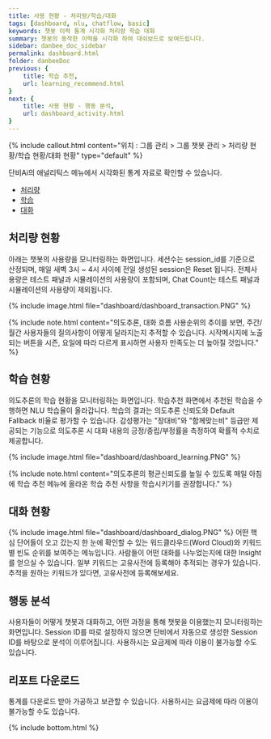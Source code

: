 ```yaml
---
title: 사용 현황 - 처리량/학습/대화
tags: [dashboard, nlu, chatflow, basic]
keywords: 챗봇 이력 통계 시각화 처리량 학습 대화
summary: 챗봇의 동작한 이력을 시각화 하여 대쉬보드로 보여드립니다.
sidebar: danbee_doc_sidebar
permalink: dashboard.html
folder: danbeeDoc
previous: {
    title: 학습 추천,
    url: learning_recommend.html
}
next: {
    title: 사용 현황 - 행동 분석,
    url: dashboard_activity.html
}
---
```


{% include callout.html content="위치 : 그룹 관리 > 그룹 챗봇 관리 > 처리량 현황/학습 현황/대화 현황" type="default" %}

단비Ai의 애널리틱스 메뉴에서 시각화된 통계 자료로 확인할 수 있습니다.

- [처리량](dashboard.html#처리량)
- [학습](dashboard.html#학습)
- [대화](dashboard.html#대화)


## 처리량 현황

아래는 챗봇의 사용량을 모니터링하는 화면입니다.
세션수는 session_id를 기준으로 산정되며, 매일 새벽 3시 ~ 4시 사이에 전일 생성된 session은 Reset 됩니다.
전체사용량은 테스트 패널과 시뮬레이션의 사용량이 포함되며, Chat Count는 테스트 패널과 시뮬레이션의 사용량이 제외됩니다.

{% include image.html file="dashboard/dashboard_transaction.PNG"  %}

{% include note.html content="의도추론, 대화 흐름 사용순위의 추이를 보면, 주간/월간 사용자들의 질의사항이 어떻게 달라지는지 추적할 수 있습니다.  시작메시지에 노출되는 버튼을 시즌, 요일에 따라 다르게 표시하면 사용자 만족도는 더 높아질 것입니다." %}


## 학습 현황

의도추론의 학습 현황을 모니터링하는 화면입니다.
학습추천 화면에서 추천된 학습을 수행하면 NLU 학습율이 올라갑니다.
학습의 결과는 의도추론 신뢰도와 Default Fallback 비율로 평가할 수 있습니다.
감성평가는 "장대비"와 "함께맞는비" 등급만 제공되는 기능으로 의도추론 시 대화 내용의 긍정/중립/부정률을 측정하여 확률적 수치로 제공합니다.

{% include image.html file="dashboard/dashboard_learning.PNG" %}

{% include note.html content="의도추론의 평균신뢰도를 높일 수 있도록 매일 아침에 학습 추천 메뉴에 올라온 학습 추천 사항을 학습시키기를 권장합니다." %}


## 대화 현황

{% include image.html file="dashboard/dashboard_dialog.PNG" %}
어떤 핵심 단어들이 오고 갔는지 한 눈에 확인할 수 있는 워드클라우드(Word Cloud)와 키워드별 빈도 순위를 보여주는 메뉴입니다.
사람들이 어떤 대화를 나누었는지에 대한 Insight를 얻으실 수 있습니다. 일부 키워드는 고유사전에 등록해야 추적되는 경우가 있습니다. 추적을 원하는 키워드가 있다면, 고유사전에 등록해보세요.

## 행동 분석

사용자들이 어떻게 챗봇과 대화하고, 어떤 과정을 통해 챗봇을 이용했는지 모니터링하는 화면입니다. Session ID를 따로 설정하지 않으면 단비에서 자동으로 생성한 Session ID를 바탕으로 분석이 이루어집니다. 사용하시는 요금제에 따라 이용이 불가능할 수도 있습니다.

## 리포트 다운로드

통계를 다운로드 받아 가공하고 보관할 수 있습니다. 사용하시는 요금제에 따라 이용이 불가능할 수도 있습니다.



{% include bottom.html %}
